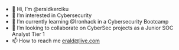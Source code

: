 - 👋 Hi, I’m @eraldkerciku
- 👀 I’m interested in Cybersecurity
- 🌱 I’m currently learning @Ironhack in a Cybersecurity Bootcamp
- 💞️ I’m looking to collaborate on CyberSec projects as a Junior SOC Analyst Tier 1
- 📫 How to reach me erald@live.com

<!---
eraldkerciku/eraldkerciku is a ✨ special ✨ repository because its `README.md` (this file) appears on your GitHub profile.
You can click the Preview link to take a look at your changes.
--->
